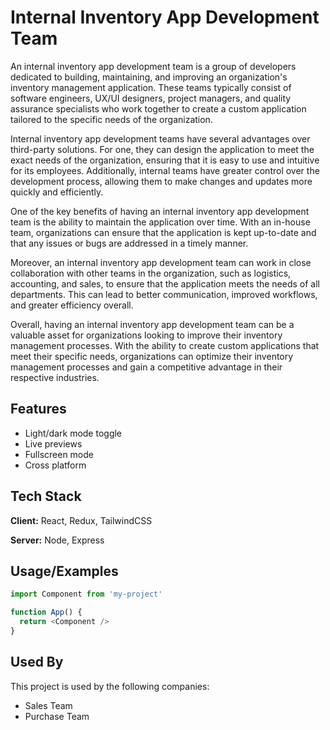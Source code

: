# Internal Inventory App Development Team
 
An internal inventory app development team is a group of developers dedicated to building, maintaining, and improving an organization's inventory management application. These teams typically consist of software engineers, UX/UI designers, project managers, and quality assurance specialists who work together to create a custom application tailored to the specific needs of the organization.

Internal inventory app development teams have several advantages over third-party solutions. For one, they can design the application to meet the exact needs of the organization, ensuring that it is easy to use and intuitive for its employees. Additionally, internal teams have greater control over the development process, allowing them to make changes and updates more quickly and efficiently.

One of the key benefits of having an internal inventory app development team is the ability to maintain the application over time. With an in-house team, organizations can ensure that the application is kept up-to-date and that any issues or bugs are addressed in a timely manner.

Moreover, an internal inventory app development team can work in close collaboration with other teams in the organization, such as logistics, accounting, and sales, to ensure that the application meets the needs of all departments. This can lead to better communication, improved workflows, and greater efficiency overall.

Overall, having an internal inventory app development team can be a valuable asset for organizations looking to improve their inventory management processes. With the ability to create custom applications that meet their specific needs, organizations can optimize their inventory management processes and gain a competitive advantage in their respective industries.

## Features

- Light/dark mode toggle
- Live previews
- Fullscreen mode
- Cross platform


## Tech Stack

**Client:** React, Redux, TailwindCSS

**Server:** Node, Express


## Usage/Examples

```javascript
import Component from 'my-project'

function App() {
  return <Component />
}
```


## Used By

This project is used by the following companies:

- Sales Team
- Purchase Team




